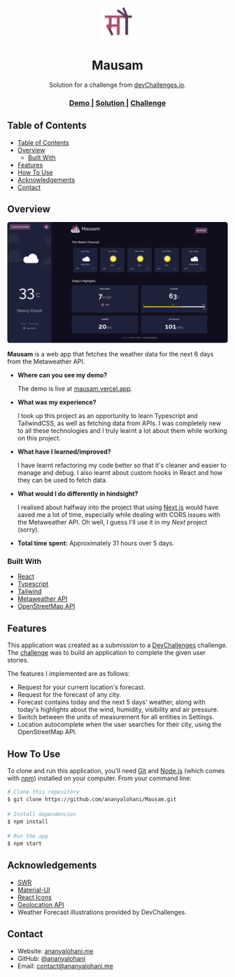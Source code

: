 <div align="center">
  <img src="src/assets/logos/logo.png">
  <h1>Mausam</h1>
</div>

<div align="center">
   Solution for a challenge from  <a href="http://devchallenges.io" target="_blank">devChallenges.io</a>.
</div>

<div align="center">
  <h3>
    <a href="https://mausam.vercel.app">
      Demo
    </a>
    <span> | </span>
    <a href="https://github.com/ananyalohani/Mausam">
      Solution
    </a>
    <span> | </span>
    <a href="https://devchallenges.io/challenges/mM1UIenRhK808W8qmLWv">
      Challenge
    </a>
  </h3>
</div>

## Table of Contents

- [Table of Contents](#table-of-contents)
- [Overview](#overview)
  - [Built With](#built-with)
- [Features](#features)
- [How To Use](#how-to-use)
- [Acknowledgements](#acknowledgements)
- [Contact](#contact)

## Overview

![screenshot](src/assets/images/screenshot.png)

**Mausam** is a web app that fetches the weather data for the next 6 days from the Metaweather API.

- **Where can you see my demo?**

  The demo is live at [mausam.vercel.app](https://mausam.vercel.app/).

- **What was my experience?**

  I took up this project as an opportunity to learn Typescript and TailwindCSS, as well as fetching data from APIs. I was completely new to all these technologies and I truly learnt a lot about them while working on this project.

- **What have I learned/improved?**

  I have learnt refactoring my code better so that it's cleaner and easier to manage and debug. I also learnt about custom hooks in React and how they can be used to fetch data.

- **What would I do differently in hindsight?**

  I realised about halfway into the project that using [Next.js](https://nextjs.org/) would have saved me a lot of time, especially while dealing with CORS issues with the Metaweather API. Oh well, I guess I'll use it in my _Next_ project (sorry).

- **Total time spent:** Approximately 31 hours over 5 days.

### Built With

- [React](https://reactjs.org/)
- [Typescript](https://www.typescriptlang.org/)
- [Tailwind](https://tailwindcss.com/)
- [Metaweather API](https://www.metaweather.com/api/)
- [OpenStreetMap API](https://www.openstreetmap.org/)

## Features

This application was created as a submission to a [DevChallenges](https://devchallenges.io/challenges) challenge. The [challenge](https://devchallenges.io/challenges/mM1UIenRhK808W8qmLWv) was to build an application to complete the given user stories.

The features I implemented are as follows:

- Request for your current location's forecast.
- Request for the forecast of any city.
- Forecast contains today and the next 5 days' weather, along with today's highlights about the wind, humidity, visibility and air pressure.
- Switch between the units of measurement for all entities in Settings.
- Location autocomplete when the user searches for their city, using the OpenStreetMap API.

## How To Use

To clone and run this application, you'll need [Git](https://git-scm.com) and [Node.js](https://nodejs.org/en/download/) (which comes with [npm](http://npmjs.com)) installed on your computer. From your command line:

```bash
# Clone this repository
$ git clone https://github.com/ananyalohani/Mausam.git

# Install dependencies
$ npm install

# Run the app
$ npm start
```

## Acknowledgements

- [SWR](https://swr.vercel.app/)
- [Material-UI](https://material-ui.com/components/switches/)
- [React Icons](https://react-icons.github.io/react-icons/)
- [Geolocation API](https://developer.mozilla.org/en-US/docs/Web/API/Geolocation_API)
- Weather Forecast illustrations provided by DevChallenges.

## Contact

- Website: [ananyalohani.me](https://www.ananyalohani.me)
- GitHub: [@ananyalohani](https://github.com/ananyalohani/)
- Email: [contact@ananyalohani.me](mailto:contact@ananyalohani.me)
